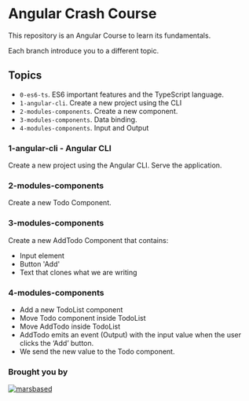 # Angular Crash Course

This repository is an Angular Course to learn its fundamentals.

Each branch introduce you to a different topic.

## Topics

- `0-es6-ts`. ES6 important features and the TypeScript language.
- `1-angular-cli`. Create a new project using the CLI
- `2-modules-components`. Create a new component.
- `3-modules-components`. Data binding.
- `4-modules-components`. Input and Output

### 1-angular-cli - Angular CLI

Create a new project using the Angular CLI. Serve the application.

### 2-modules-components

Create a new Todo Component.

### 3-modules-components

Create a new AddTodo Component that contains:

- Input element
- Button 'Add'
- Text that clones what we are writing

### 4-modules-components

- Add a new TodoList component
- Move Todo component inside TodoList
- Move AddTodo inside TodoList
- AddTodo emits an event (Output) with the input value when the user clicks the ‘Add’ button.
- We send the new value to the Todo component.

### Brought you by

[![marsbased](https://marsbased.com/assets/marsbased-readme.svg)](https://marsbased.com)
